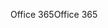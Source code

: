 <span data-ttu-id="b3f81-101">Office 365</span><span class="sxs-lookup"><span data-stu-id="b3f81-101">Office 365</span></span>